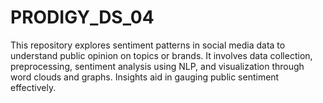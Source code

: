 # PRODIGY_DS_04
This repository explores sentiment patterns in social media data to understand public opinion on topics or brands. It involves data collection, preprocessing, sentiment analysis using NLP, and visualization through word clouds and graphs. Insights aid in gauging public sentiment effectively.
